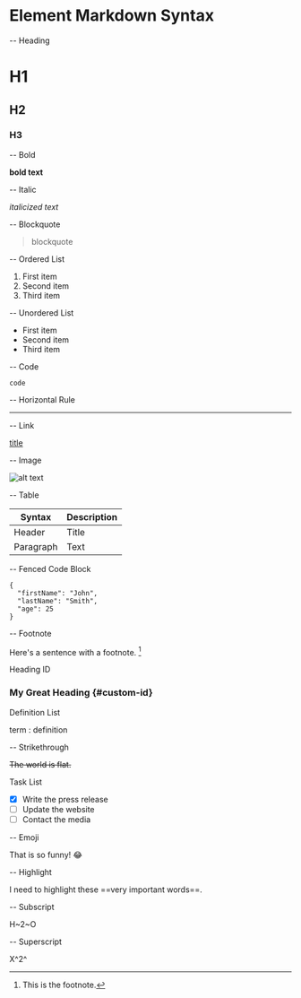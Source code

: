 
# Element	Markdown Syntax

-- Heading	

# H1
## H2
### H3

-- Bold	

**bold text**

-- Italic

*italicized text*

-- Blockquote	

> blockquote

-- Ordered List	

1. First item
2. Second item
3. Third item

-- Unordered List	

- First item
- Second item
- Third item

-- Code	

`code`

-- Horizontal Rule	

---

-- Link	

[title](https://www.example.com)

-- Image	

![alt text](image.jpg)


-- Table	

| Syntax | Description |
| ----------- | ----------- |
| Header | Title |
| Paragraph | Text |

-- Fenced Code Block

```
{
  "firstName": "John",
  "lastName": "Smith",
  "age": 25
}
```

-- Footnote	

Here's a sentence with a footnote. [^1]

[^1]: This is the footnote.


Heading ID	
### My Great Heading {#custom-id}
Definition List	

term
: definition

-- Strikethrough	

~~The world is flat.~~


Task List	

- [x] Write the press release
- [ ] Update the website
- [ ] Contact the media

-- Emoji

That is so funny! :joy:

-- Highlight	

I need to highlight these ==very important words==.

-- Subscript	

H~2~O

-- Superscript	

X^2^